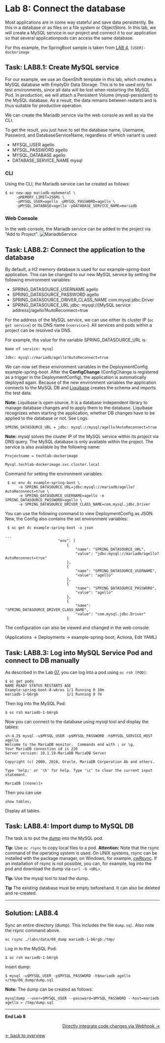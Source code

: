 # Lab 8: Connect the database

Most applications are in some way stateful and save data persistently. Be this in a database or as files on a file system or ObjectStore. In this lab, we will create a MySQL service in our project and connect it to our application so that several applicationpods can access the same database.

For this example, the SpringBoot sample is taken from [LAB 4](04_deploy_dockerimage.md), `[USER]-dockerimage`

## Task: LAB8.1: Create MySQL service

For our example, we use an OpenShift template in this lab, which creates a MySQL database with EmptyDir Data Storage. This is to be used only for test environments, since all data will be lost when restarting the MySQL Pod. In production, we will attach a Persistent Volume (mysql-persistent) to the MySQL database. As a result, the data remains between restarts and is thus suitable for productive operation.

We can create the Mariadb service via the web console as well as via the CLI.

To get the result, you just have to set the database name, Username, Password, and DatabaseServiceName, regardless of which variant is used:

- MYSQL_USER agello
- MYSQL_PASSWORD agello
- MYSQL_DATABASE agello
- DATABASE_SERVICE_NAME mysql

### CLI

Using the CLI, the Mariadb service can be created as follows:

```
$ oc new-app mariadb-ephemeral \
     -pMEMORY_LIMIT=256Mi \
     -pMYSQL_USER=agello -pMYSQL_PASSWORD=agello \
     -pMYSQL_DATABASE=agello -pDATABASE_SERVICE_NAME=mariadb
```

### Web Console

In the web console, the Mariadb service can be added to the project via "Add to Project".
![MariadbService](../images/lab_8_addmysql_service.png)


## Task: LAB8.2: Connect the application to the database

By default, a H2 memory database is used for our example-spring-boot application. This can be changed to our new MySQL service by setting the following environment variables:

- SPRING_DATASOURCE_USERNAME agello
- SPRING_DATASOURCE_PASSWORD agello
- SPRING_DATASOURCE_DRIVER_CLASS_NAME com.mysql.jdbc.Driver
- SPRING_DATASOURCE_URL jdbc: mysql://[MySQL service address]/agello?AutoReconnect=true

For the address of the MySQL service, we can use either its cluster IP (`oc get service`) or its DNS name (`<service>`). All services and pods within a project can be resolved via DNS.

For example, the value for the variable SPRING_DATASOURCE_URL is:
```
Name of service: mysql

Jdbc: mysql://mariadb/agello?AutoReconnect=true
```

We can now set these environment variables in the DeploymentConfig example-spring-boot. After the **ConfigChange** (ConfigChange is registered as a trigger in the DeploymentConfig), the application is automatically deployed again. Because of the new environment variables the application connects to the MySQL DB and [Liquibase](http://www.liquibase.org/) creates the schema and imports the test data.

**Note:** Liquibase is open source. It is a database independent library to manage database changes and to apply them to the database. Liquibase recognizes when starting the application, whether DB changes have to be applied to the database or not. See Logs.


```
SPRING_DATASOURCE_URL = jdbc: mysql://mysql/agello?AutoReconnect=true
```

**Note:** mysql solves the cluster IP of the MySQL service within its project via DNS query. The MySQL database is only available within the project. The service is also available by the following name:

```
Projectname = techlab-dockerimage

Mysql.techlab-dockerimage.svc.cluster.local
```

Command for setting the environment variables:
```
 $ oc env dc example-spring-boot \
      -e SPRING_DATASOURCE_URL=jdbc:mysql://mariadb/agello?AutoReconnect=true \
      -e SPRING_DATASOURCE_USERNAME=agello -e SPRING_DATASOURCE_PASSWORD=agello \
      -e SPRING_DATASOURCE_DRIVER_CLASS_NAME=com.mysql.jdbc.Driver
```

You can use the following command to view DeploymentConfig as JSON. New, the Config also contains the set environment variables:

```
 $ oc get dc example-spring-boot -o json
```

```
...
                        "env": [
                            {
                                "name": "SPRING_DATASOURCE_URL",
                                "value": "jdbc:mysql://mariadb/agello?AutoReconnect=true"
                            },
                            {
                                "name": "SPRING_DATASOURCE_USERNAME",
                                "value": "agello"
                            },
                            {
                                "name": "SPRING_DATASOURCE_PASSWORD",
                                "value": "agello"
                            },
                            {
                                "name": "SPRING_DATASOURCE_DRIVER_CLASS_NAME",
                                "value": "com.mysql.jdbc.Driver"
                            }
```

The configuration can also be viewed and changed in the web console:

(Applications → Deployments → example-spring-boot, Actions, Edit YAML)

## Task: LAB8.3: Log into MySQL Service Pod and connect to DB manually

As described in the Lab [07](07_troubleshooting_ops.md), you can log into a pod using `oc rsh [POD]`:
```
$ oc get pods
NAME READY STATUS RESTARTS AGE
Example-spring-boot-8-wkros 1/1 Running 0 10m
mariadb-1-b6rgb             1/1 Running 0 7m

```

Then log into the MySQL Pod:
```
$ oc rsh mariadb-1-b6rgb
```

Now you can connect to the database using mysql tool and display the tables:
```
sh-4.2$ mysql -u$MYSQL_USER -p$MYSQL_PASSWORD -h$MYSQL_SERVICE_HOST agello
Welcome to the MariaDB monitor.  Commands end with ; or \g.
Your MariaDB connection id is 226
Server version: 10.1.19-MariaDB MariaDB Server

Copyright (c) 2000, 2016, Oracle, MariaDB Corporation Ab and others.

Type 'help;' or '\h' for help. Type '\c' to clear the current input statement.

MariaDB [(none)]> 

```

Then you can use

```
show tables;
```

Display all tables.


## Task: LAB8.4: Import dump to MySQL DB

The task is to put the [dump](https://raw.githubusercontent.com/agello/techlab/lab-3.3/labs/data/08_dump/dump.sql) into the MySQL pod.


**Tip:** Use `oc rsync` to copy local files to a pod. **Attention:** Note that the rsync command of the operating system is used. On UNIX systems, rsync can be installed with the package manager, on Windows, for example, [cwRsync](https://www.itefix.net/cwrsync). If an installation of rsync is not possible, you can, for example, log into the pod and download the dump via `curl -O <URL>`.

**Tip:** Use the mysql tool to load the dump.

**Tip** The existing database must be empty beforehand. It can also be deleted and re-created.


---

## Solution: LAB8.4

Sync an entire directory (dump). This includes the file `dump.sql`. Also note the rsync command above.

```
oc rsync ./labs/data/08_dump mariadb-1-b6rgb:/tmp/
```

Log in to the MySQL Pod:

```
$ oc rsh mariadb-1-b6rgb
```

Insert dump:

```
$ mysql -u$MYSQL_USER -p$MYSQL_PASSWORD -h$mariadb agello </tmp/08_dump/dump.sql
```

**Note:** The dump can be created as follows:

```
mysqldump --user=$MYSQL_USER --password=$MYSQL_PASSWORD --host=mariadb agello > /tmp/dump.sql
```


---

**End Lab 8**

<p width = "100px" align = "right"> <a href="09_dockerbuild_webhook.md"> Directly integrate code changes via Webhook → </a> </p>


[← back to overview](../README.md)
